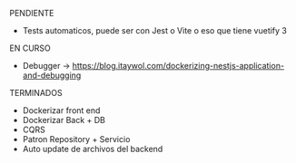 PENDIENTE
* Tests automaticos, puede ser con Jest o Vite o eso que tiene vuetify 3 

EN CURSO
* Debugger -> https://blog.itaywol.com/dockerizing-nestjs-application-and-debugging

TERMINADOS

* Dockerizar front end
* Dockerizar Back + DB
* CQRS
* Patron Repository  + Servicio
* Auto update de archivos del backend